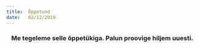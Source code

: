 ```yaml
---
title:  Õppetund
date:   02/12/2019
---
```


### <center>Me tegeleme selle õppetükiga. Palun proovige hiljem uuesti.</center>